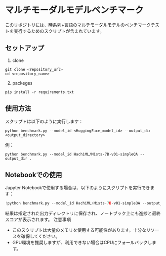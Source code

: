 # マルチモーダルモデルベンチマーク

このリポジトリには、時系列+言語のマルチモーダルモデルのベンチマークテストを実行するためのスクリプトが含まれています。

## セットアップ

1. clone
```
git clone <repository_url>
cd <repository_name>
```

2. packeges
```
pip install -r requirements.txt
```

## 使用方法

スクリプトは以下のように実行します：
```
python benchmark.py --model_id <HuggingFace_model_id> --output_dir <output_directory>
```

例：
```
python benchmark.py --model_id HachiML/Mists-7B-v01-simpleQA --output_dir .
```

## Notebookでの使用

Jupyter Notebookで使用する場合は、以下のようにスクリプトを実行できます：

```python
!python benchmark.py --model_id HachiML/Mists-7B-v01-simpleQA --output_dir results
```

結果は指定された出力ディレクトリに保存され、ノートブック上にも進捗と最終スコアが表示されます。
注意事項

 - このスクリプトは大量のメモリを使用する可能性があります。十分なリソースを確保してください。
 - GPU環境を推奨しますが、利用できない場合はCPUにフォールバックします。
